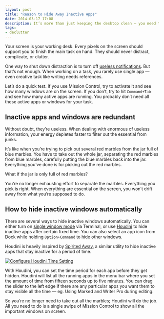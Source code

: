 ```yaml
---
layout: post
title: "Reason to Hide Away Inactive Apps"
date: 2014-03-17 17:08
description: It’s more than just keeping the desktop clean — you need to know the real reason to hide those inactive apps.
tags:
- declutter
---
```


Your screen is your working desk. Every pixels on the screen should support you to finish the main task on hand. They should never distract, complicate, or clutter.

<!--more-->

One way to shut down distraction is to turn off [useless notifications](http://sayzlim.net/denotification "Denotification - Sayz Lim"). But  that’s not enough. When working on a task, you rarely use single app — even creative task like writing needs references.

Let’s do a quick test. If you use Mission Control, try to activate it and see how many windows are on the screen. If you don’t, try to hit `Command+Tab` and see how many active apps are running. You probably don’t need all these active apps or windows for your task.

## Inactive apps and windows are redundant
Without doubt, they’re useless. When dealing with enormous of useless information, your energy depletes faster to filter out the essential from junks.

It’s like when you’re trying to pick out several red marbles from the jar full of blue marbles. You have to take out the whole jar, separating the red marbles from blue marbles, carefully putting the blue marbles back into the jar. Everything you’ve done is for picking out the red marbles.

What if the jar is only full of red marbles?

You’re no longer exhausting effort to separate the marbles. Everything you pick is right. When everything are essential on the screen, you won’t drift away from what you’re supposed to do.

## How to hide inactive windows automatically
There are several ways to hide inactive windows automatically. You can either turn on [single window mode][8752-001] via Terminal, or use [Houdini][8752-002] to hide inactive apps after certain fixed time. You can also select an app icon from Dock while holding `Option+Command` to hide other windows.

[8752-001]: http://tidbits.com/article/10624 "TidBITS: Revealing Mac OS X&#39;s Hidden Single-Application Mode"
[8752-002]: https://itunes.apple.com/us/app/houdini/id492081694?mt=12&uo=4&at=11ld6n&ct=houdini "Houdini"

Houdini is heavily inspired by [Spirited Away](http://drikin.com/2010/11/spirited-away.html "Spirited Away - drikin.com - the Mac way"), a similar utility to hide inactive apps that stay inactive for a period of time.

[ ![Configure Houdini Time Setting][img] ](http://images.sayzlim.net/2014/03/houdini_preview.jpg "Configure Houdini Time Setting")

[img]: http://images.sayzlim.net/2014/03/houdini_preview.jpg "Configure Houdini Time Setting"

With Houdini, you can set the time period for each app before they get hidden. Houdini will list all the running apps in the menu bar where you set the amount of time from fifteen seconds up to five minutes. You can drag the slider to the left edge if there are any particular apps you want them to stay visible all the time — eg. Using Marked and Writer Pro during editing.

So you’re no longer need to take out all the marbles; Houdini will do the job. All you need to do is a single swipe of Mission Control to show all the important windows on screen.